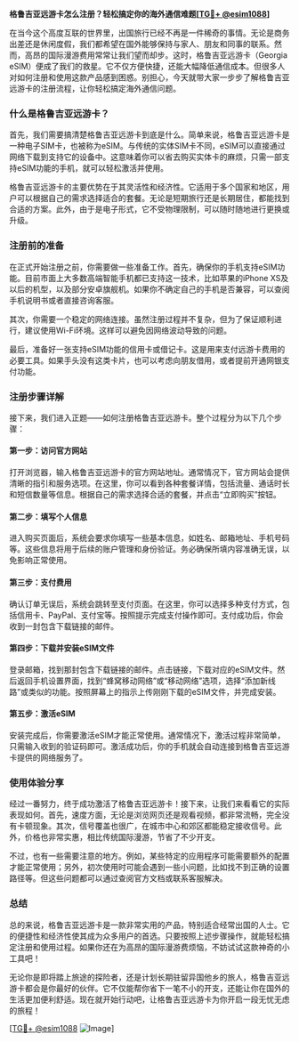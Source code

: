 **格鲁吉亚远游卡怎么注册？轻松搞定你的海外通信难题[[TG💪+ @esim1088](https://t.me/s/esim1088)]**

在当今这个高度互联的世界里，出国旅行已经不再是一件稀奇的事情。无论是商务出差还是休闲度假，我们都希望在国外能够保持与家人、朋友和同事的联系。然而，高昂的国际漫游费用常常让我们望而却步。这时，格鲁吉亚远游卡（Georgia eSIM）便成了我们的救星。它不仅方便快捷，还能大幅降低通信成本。但很多人对如何注册和使用这款产品感到困惑。别担心，今天就带大家一步步了解格鲁吉亚远游卡的注册流程，让你轻松搞定海外通信问题。

### 什么是格鲁吉亚远游卡？

首先，我们需要搞清楚格鲁吉亚远游卡到底是什么。简单来说，格鲁吉亚远游卡是一种电子SIM卡，也被称为eSIM。与传统的实体SIM卡不同，eSIM可以直接通过网络下载到支持它的设备中。这意味着你可以省去购买实体卡的麻烦，只需一部支持eSIM功能的手机，就可以轻松激活并使用。

格鲁吉亚远游卡的主要优势在于其灵活性和经济性。它适用于多个国家和地区，用户可以根据自己的需求选择适合的套餐。无论是短期旅行还是长期居住，都能找到合适的方案。此外，由于是电子形式，它不受物理限制，可以随时随地进行更换或升级。

### 注册前的准备

在正式开始注册之前，你需要做一些准备工作。首先，确保你的手机支持eSIM功能。目前市面上大多数高端智能手机都已支持这一技术，比如苹果的iPhone XS及以后的机型，以及部分安卓旗舰机。如果你不确定自己的手机是否兼容，可以查阅手机说明书或者直接咨询客服。

其次，你需要一个稳定的网络连接。虽然注册过程并不复杂，但为了保证顺利进行，建议使用Wi-Fi环境。这样可以避免因网络波动导致的问题。

最后，准备好一张支持eSIM功能的信用卡或借记卡。这是用来支付远游卡费用的必要工具。如果手头没有这类卡片，也可以考虑向朋友借用，或者提前开通网银支付功能。

### 注册步骤详解

接下来，我们进入正题——如何注册格鲁吉亚远游卡。整个过程分为以下几个步骤：

#### 第一步：访问官方网站

打开浏览器，输入格鲁吉亚远游卡的官方网站地址。通常情况下，官方网站会提供清晰的指引和服务选项。在这里，你可以看到各种套餐详情，包括流量、通话时长和短信数量等信息。根据自己的需求选择合适的套餐，并点击“立即购买”按钮。

#### 第二步：填写个人信息

进入购买页面后，系统会要求你填写一些基本信息，如姓名、邮箱地址、手机号码等。这些信息将用于后续的账户管理和身份验证。务必确保所填内容准确无误，以免影响正常使用。

#### 第三步：支付费用

确认订单无误后，系统会跳转至支付页面。在这里，你可以选择多种支付方式，包括信用卡、PayPal、支付宝等。按照提示完成支付操作即可。支付成功后，你会收到一封包含下载链接的邮件。

#### 第四步：下载并安装eSIM文件

登录邮箱，找到那封包含下载链接的邮件。点击链接，下载对应的eSIM文件。然后返回手机设置界面，找到“蜂窝移动网络”或“移动网络”选项，选择“添加新线路”或类似的功能。按照屏幕上的指示上传刚刚下载的eSIM文件，并完成安装。

#### 第五步：激活eSIM

安装完成后，你需要激活eSIM才能正常使用。通常情况下，激活过程非常简单，只需输入收到的验证码即可。激活成功后，你的手机就会自动连接到格鲁吉亚远游卡提供的网络服务了。

### 使用体验分享

经过一番努力，终于成功激活了格鲁吉亚远游卡！接下来，让我们来看看它的实际表现如何。首先，速度方面，无论是浏览网页还是观看视频，都非常流畅，完全没有卡顿现象。其次，信号覆盖也很广，在城市中心和郊区都能稳定接收信号。此外，价格也非常实惠，相比传统国际漫游，节省了不少开支。

不过，也有一些需要注意的地方。例如，某些特定的应用程序可能需要额外的配置才能正常使用；另外，初次使用时可能会遇到一些小问题，比如找不到正确的设置路径等。但这些问题都可以通过查阅官方文档或联系客服解决。

### 总结

总的来说，格鲁吉亚远游卡是一款非常实用的产品，特别适合经常出国的人士。它的便捷性和经济性使其成为众多用户的首选。只要按照上述步骤操作，就能轻松搞定注册和使用过程。如果你还在为高昂的国际漫游费烦恼，不妨试试这款神奇的小工具吧！

无论你是即将踏上旅途的探险者，还是计划长期驻留异国他乡的旅人，格鲁吉亚远游卡都会是你最好的伙伴。它不仅能帮你省下一笔不小的开支，还能让你在国外的生活更加便利舒适。现在就开始行动吧，让格鲁吉亚远游卡为你开启一段无忧无虑的旅程！

[[TG💪+ @esim1088](https://t.me/s/esim1088) ![Image](https://i.postimg.cc/4NQfJmqS/Snipaste-2025-05-13-00-14-12.png)]